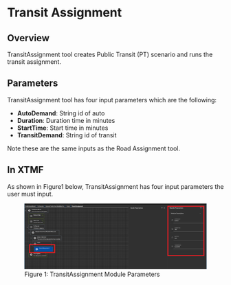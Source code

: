 # Transit Assignment

## Overview 

TransitAssignment tool creates Public Transit (PT) scenario and runs the 
transit assignment. 

## Parameters

TransitAssignment tool has four input parameters which are the following:
* **AutoDemand**: String id of auto 
* **Duration**: Duration time in minutes
* **StartTime**: Start time in minutes
* **TransitDemand**: String id of transit

Note these are the same inputs as the Road Assignment tool.

## In XTMF

As shown in Figure1 below, TransitAssignment has four input parameters 
the user must input.

<figure>
    <img src="images/TransitAssignmentParameters.png"
         alt="TransitAssignment Module Parameters">
    <figcaption>Figure 1: TransitAssignment Module Parameters</figcaption>
</figure>

